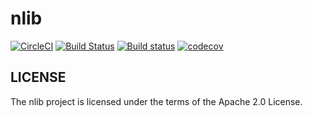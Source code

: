 # nlib

[![CircleCI](https://circleci.com/gh/nlibjs/nlibjs.svg?style=svg&circle-token=ee84d0722971cd2eaa19846ac48aec0cef8f69fc)](https://circleci.com/gh/nlibjs/nlibjs)
[![Build Status](https://travis-ci.com/nlibjs/nlibjs.svg?branch=master)](https://travis-ci.com/nlibjs/nlibjs)
[![Build status](https://ci.appveyor.com/api/projects/status/yon9ay7yeyllmc03/branch/master?svg=true)](https://ci.appveyor.com/project/kei-ito/nlibjs/branch/master)
[![codecov](https://codecov.io/gh/nlibjs/nlibjs/branch/master/graph/badge.svg)](https://codecov.io/gh/nlibjs/nlibjs)

## LICENSE

The nlib project is licensed under the terms of the Apache 2.0 License.
